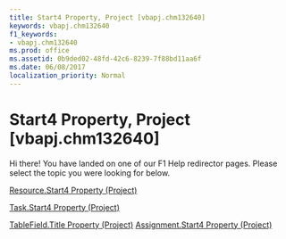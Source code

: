 ```yaml
---
title: Start4 Property, Project [vbapj.chm132640]
keywords: vbapj.chm132640
f1_keywords:
- vbapj.chm132640
ms.prod: office
ms.assetid: 0b9ded02-48fd-42c6-8239-7f88bd11aa6f
ms.date: 06/08/2017
localization_priority: Normal
---
```



# Start4 Property, Project [vbapj.chm132640]

Hi there! You have landed on one of our F1 Help redirector pages. Please select the topic you were looking for below.

[Resource.Start4 Property (Project)](http://msdn.microsoft.com/library/3be36f5d-cc31-d3c8-82ae-0857a7a9183a%28Office.15%29.aspx)

[Task.Start4 Property (Project)](http://msdn.microsoft.com/library/b95d7dca-e016-7dcf-8cba-2194785f4b0f%28Office.15%29.aspx)

[TableField.Title Property (Project)](http://msdn.microsoft.com/library/19ee2239-0a1c-73ca-9ea4-21fdfc924d65%28Office.15%29.aspx)
[Assignment.Start4 Property (Project)](http://msdn.microsoft.com/library/22750cd1-fa23-1925-1d8e-234c4acf2804%28Office.15%29.aspx)

